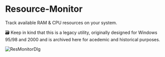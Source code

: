 # Resource-Monitor
Track available RAM & CPU resources on your system.

🗃️ Keep in kind that this is a legacy utility, originally designed for Windows 95/98 and 2000 and is archived here for acedemic and historical purposes.

![ResMonitorDlg](https://github.com/user-attachments/assets/f5e6674e-0deb-4c77-9c53-5750931073f5)
